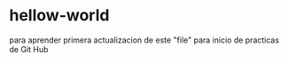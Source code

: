 # hellow-world
para aprender
primera actualizacion   de   este "file"  para inicio de practicas de Git Hub

